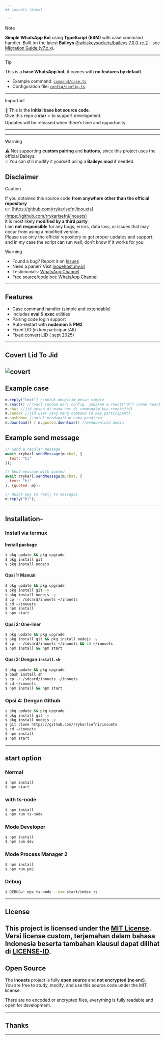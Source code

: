 ```yaml
---
## inouets (base)

---
```

> [!NOTE]  
> **Simple WhatsApp Bot** using **TypeScript (ESM)** with case command handler.
> Built on the latest **Baileys** [@whiskeysockets/baileys 7.0.0-rc.2](https://www.npmjs.com/package/@whiskeysockets/baileys#starting-socket-with-pairing-code) – see [Migration Guide (v7.x.x)](https://baileys.wiki/docs/migration/to-v7.0.0/).  
  
---
> [!TIP]  
> This is a **base WhatsApp bot**, it comes with **no features by default**.  
> - Example command: [`command/case.ts`](https://github.com/rrykarlsefni/inouets/blob/master/command/case.ts)  
> - Configuration file: [`config/config.ts`](https://github.com/rrykarlsefni/inouets/blob/master/config/config.ts)  

---
> [!IMPORTANT]  
> 🌟 This is the **initial base bot source code**.  
> Give this repo a **star** ⭐ to support development.  
> Updates will be released when there’s time and opportunity.

---

---
> [!WARNING]  
> ⚠️ Not supporting **custom pairing** and **buttons**, since this project uses the official Baileys.  
> 💡 You can still modify it yourself using a **Baileys mod** if needed.  


## Disclaimer
> [!CAUTION]  
> If you obtained this source code **from anywhere other than the official repository**  
> 👉 [https://github.com/rrykarlsefni/inouets](https://github.com/rrykarlsefni/inouets)  
> it is most likely **modified by a third party**.  
> I am **not responsible** for any bugs, errors, data loss, or issues that may occur from using a modified version.  
Please use only the official repository to get proper updates and support.
> and in my case the script can run well, don't know if it works for you

> [!WARNING]  
> - Found a bug? Report it on [Issues](https://github.com/rrykarlsefni/inouets/issues)  
> - Need a panel? Visit [inouehost.my.id](https://inouehost.my.id)  
> - Testimonials: [WhatsApp Channel](https://whatsapp.com/channel/0029Vb6bvDpDzgTBYTRlev2g)  
> - Free source/code bot: [WhatsApp Channel](https://whatsapp.com/channel/0029Vb42ECFB4hdJNqSg9t3z)
---

## Features

- Case command handler (simple and extendable)  
- Includes **eval** & **exec** utilities  
- Pairing code login support  
- Auto-restart with **nodemon** & **PM2**  
- Fixed LID (m.key.participantAlt)
- Fixed convert LID ( sept 2025)

---

## Covert Lid To Jid
![covert](https://cdn.jsdelivr.net/gh/rrykarlsefni/inouets@master/.temp/convert.jpg) 
---
## Example case
```js
m.reply("text") //untuk mengirim pesan simple
m.react() //react random dari config, gunakan m.react("😥") untuk react custom
m.chat //jid pesan di mana bot di command(m.key.remoteJid)
m.sender //jid user yang meng command (m.key.participant)
m.pushName //untuk mendapatkan nama pengirim 
m.download() / m.quoted.download() //mendownload media
```
## Example send message
```js
// Send a regular message
await rrykarl.sendMessage(m.chat, {
  text: "hi"
});
```
```js
// Send message with quoted
await rrykarl.sendMessage(m.chat, {
  text: "hi"
}, {quoted: m});
```
```js
// Quick way to reply to messages
m.reply("hi");
```
---
## Installation-
### Install via termux

#### Install package
```bash
$ pkg update && pkg upgrade
$ pkg install git
$ okg install nodejs
```
#### Opsi 1: Manual
```bash
$ pkg update && pkg upgrade
$ pkg install git -y
$ pkg install nodejs -y
$ cp -r /sdcard/inouets ~/inouets
$ cd ~/inouets
$ npm install
$ npm start
```

#### Opsi 2: One-liner
```bash
$ pkg update && pkg upgrade
$ pkg install git && pkg install nodejs -y
$ cp -r /sdcard/inouets ~/inouets && cd ~/inouets
$ npm install && npm start
```

#### Opsi 3: Dengan `install.sh`
```bash
$ pkg update && pkg upgrade
$ bash install.sh
$ cp -r /sdcard/inouets ~/inouets
$ cd ~/inouets
$ npm install && npm start
```

### Opsi 4: Dengan Github
```bash
$ pkg update && pkg upgrade
$ pkg install git -y
$ pkg install nodejs -y
$ git clone https://github.com/rrykarlsefni/inouets
$ cd ~/inouets
$ npm install
$ npm start
```

---
## start option
### Normal
```bash
$ npm install
$ npm start
```
### with ts-node
```bash
$ npm install
$ npm run ts-node
```
### Mode Developer
```bash
$ npm install
$ npm run dev
```
### Mode Process Manager 2
```bash
$ npm install
$ npm run pm2
```
### Debug
```bash
$ DEBUG=* npx ts-node --esm start/index.ts
```
---
## License

This project is licensed under the [MIT License](./LICENSE).  
Versi license custom, terjemahan dalam bahasa Indonesia beserta tambahan klausul dapat dilihat di [LICENSE-ID](./LICENSE-ID).
---

## Open Source

The **inouets** project is fully **open source** and **not encrypted (no enc)**.  
You are free to study, modify, and use this source code under the MIT license.  

There are no encoded or encrypted files, everything is fully readable and open for development.

---
## Thanks
---